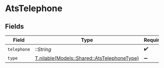 # AtsTelephone


## Fields

| Field                                                                                  | Type                                                                                   | Required                                                                               | Description                                                                            |
| -------------------------------------------------------------------------------------- | -------------------------------------------------------------------------------------- | -------------------------------------------------------------------------------------- | -------------------------------------------------------------------------------------- |
| `telephone`                                                                            | *::String*                                                                             | :heavy_check_mark:                                                                     | N/A                                                                                    |
| `type`                                                                                 | [T.nilable(Models::Shared::AtsTelephoneType)](../../models/shared/atstelephonetype.md) | :heavy_minus_sign:                                                                     | N/A                                                                                    |